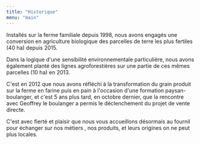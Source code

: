 ```yaml
---
title: "Historique"
menu: "main"
---
```


Installés sur la ferme familiale depuis 1998, nous avons engagés une
conversion en agriculture biologique des parcelles de terre les plus
fertiles (40 ha) depuis 2015.

Dans la logique d'une sensibilité environnementale particulière, nous
avons également planté des lignes agroforestières sur une partie de ces
mêmes parcelles (10 ha) en 2013.

C'est en 2012 que nous avons réfléchi à la transformation du grain
produit sur la ferme en farine puis en pain à l'occasion d'une formation
paysan-boulanger, et c'est 5 ans plus tard, en octobre dernier, que la
rencontre avec Geoffrey le boulanger a permis le déclenchement du projet
de vente directe.

C'est avec fierté et plaisir que nous vous accueillons désormais au
fournil pour échanger sur nos métiers , nos produits, et leurs origines
on ne peut plus locales.
